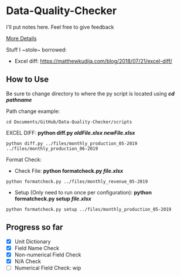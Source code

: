 # Data-Quality-Checker
I'll put notes here. Feel free to give feedback

[More Details](https://github.com/ONRR/Revdoi-Data-Quality/wiki)

Stuff I ~stole~ borrowed:
* Excel diff: https://matthewkudija.com/blog/2018/07/21/excel-diff/

## How to Use
Be sure to change directory to where the py script is located using **_cd pathname_**

Path change example:
```
cd Documents/GitHub/Data-Quality-Checker/scripts
```

EXCEL DIFF: **python diff.py _oldFile.xlsx newFile.xlsx_**
```
python diff.py ../files/monthly_production_05-2019 ../files/monthly_production_06-2019
```

Format Check:
* Check File: **python formatcheck.py _file.xlsx_**
```
python formatcheck.py ../files/monthly_revenue_05-2019
```
* Setup (Only need to run once per configuration): **python formatcheck.py setup _file.xlsx_**
```
python formatcheck.py setup ../files/monthly_production_05-2019
```




## Progress so far
- [x] Unit Dictionary
- [x] Field Name Check
- [x] Non-numerical Field Check
- [x] N/A Check
- [ ] Numerical Field Check: wip
